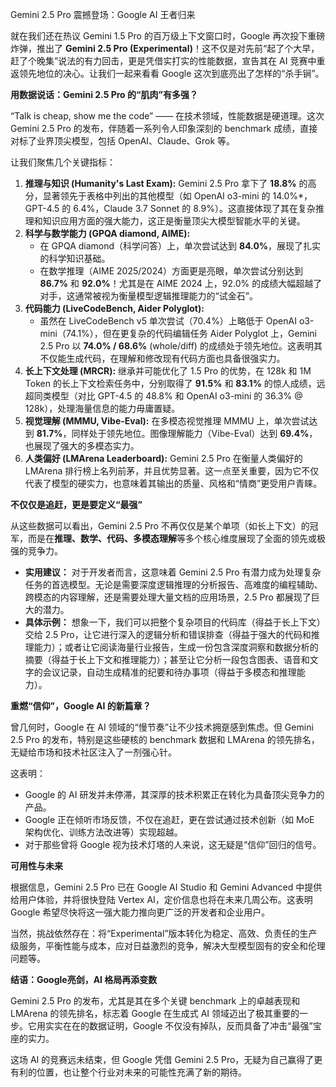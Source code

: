 Gemini 2.5 Pro 震撼登场：Google AI 王者归来

就在我们还在热议 Gemini 1.5 Pro 的百万级上下文窗口时，Google 再次投下重磅炸弹，推出了 **Gemini 2.5 Pro (Experimental)**！这不仅是对先前“起了个大早，赶了个晚集”说法的有力回击，更是凭借实打实的性能数据，宣告其在 AI 竞赛中重返领先地位的决心。让我们一起来看看 Google 这次到底亮出了怎样的“杀手锏”。

**用数据说话：Gemini 2.5 Pro 的“肌肉”有多强？**

“Talk is cheap, show me the code” —— 在技术领域，性能数据是硬道理。这次 Gemini 2.5 Pro 的发布，伴随着一系列令人印象深刻的 benchmark 成绩，直接对标了业界顶尖模型，包括 OpenAI、Claude、Grok 等。

让我们聚焦几个关键指标：

1.  **推理与知识 (Humanity's Last Exam):** Gemini 2.5 Pro 拿下了 **18.8%** 的高分，显著领先于表格中列出的其他模型（如 OpenAI o3-mini 的 14.0%*，GPT-4.5 的 6.4%，Claude 3.7 Sonnet 的 8.9%）。这直接体现了其在复杂推理和知识应用方面的强大能力，这正是衡量顶尖大模型智能水平的关键。
2.  **科学与数学能力 (GPQA diamond, AIME):**
    *   在 GPQA diamond（科学问答）上，单次尝试达到 **84.0%**，展现了扎实的科学知识基础。
    *   在数学推理（AIME 2025/2024）方面更是亮眼，单次尝试分别达到 **86.7%** 和 **92.0%**！尤其是在 AIME 2024 上，92.0% 的成绩大幅超越了对手，这通常被视为衡量模型逻辑推理能力的“试金石”。
3.  **代码能力 (LiveCodeBench, Aider Polyglot):**
    *   虽然在 LiveCodeBench v5 单次尝试（70.4%）上略低于 OpenAI o3-mini（74.1%），但在更复杂的代码编辑任务 Aider Polyglot 上，Gemini 2.5 Pro 以 **74.0% / 68.6%** (whole/diff) 的成绩处于领先地位。这表明其不仅能生成代码，在理解和修改现有代码方面也具备很强实力。
4.  **长上下文处理 (MRCR):** 继承并可能优化了 1.5 Pro 的优势，在 128k 和 1M Token 的长上下文检索任务中，分别取得了 **91.5%** 和 **83.1%** 的惊人成绩，远超同类模型（对比 GPT-4.5 的 48.8% 和 OpenAI o3-mini 的 36.3% @ 128k），处理海量信息的能力毋庸置疑。
5.  **视觉理解 (MMMU, Vibe-Eval):** 在多模态视觉推理 MMMU 上，单次尝试达到 **81.7%**，同样处于领先地位。图像理解能力（Vibe-Eval）达到 **69.4%**，也展现了强大的多模态实力。
6.  **人类偏好 (LMArena Leaderboard):** Gemini 2.5 Pro 在衡量人类偏好的 LMArena 排行榜上名列前茅，并且优势显著。这一点至关重要，因为它不仅代表了模型的硬实力，也意味着其输出的质量、风格和“情商”更受用户青睐。

**不仅仅是追赶，更是要定义“最强”**

从这些数据可以看出，Gemini 2.5 Pro 不再仅仅是某个单项（如长上下文）的冠军，而是在**推理、数学、代码、多模态理解**等多个核心维度展现了全面的领先或极强的竞争力。

*   **实用建议：** 对于开发者而言，这意味着 Gemini 2.5 Pro 有潜力成为处理复杂任务的首选模型。无论是需要深度逻辑推理的分析报告、高难度的编程辅助、跨模态的内容理解，还是需要处理大量文档的应用场景，2.5 Pro 都展现了巨大的潜力。
*   **具体示例：** 想象一下，我们可以把整个复杂项目的代码库（得益于长上下文）交给 2.5 Pro，让它进行深入的逻辑分析和错误排查（得益于强大的代码和推理能力）；或者让它阅读海量行业报告，生成一份包含深度洞察和数据分析的摘要（得益于长上下文和推理能力）；甚至让它分析一段包含图表、语音和文字的会议记录，自动生成精准的纪要和待办事项（得益于多模态和推理能力）。

**重燃“信仰”，Google AI 的新篇章？**

曾几何时，Google 在 AI 领域的“慢节奏”让不少技术拥趸感到焦虑。但 Gemini 2.5 Pro 的发布，特别是这些硬核的 benchmark 数据和 LMArena 的领先排名，无疑给市场和技术社区注入了一剂强心针。

这表明：

*   Google 的 AI 研发并未停滞，其深厚的技术积累正在转化为具备顶尖竞争力的产品。
*   Google 正在倾听市场反馈，不仅在追赶，更在尝试通过技术创新（如 MoE 架构优化、训练方法改进等）实现超越。
*   对于那些曾将 Google 视为技术灯塔的人来说，这无疑是“信仰”回归的信号。

**可用性与未来**

根据信息，Gemini 2.5 Pro 已在 Google AI Studio 和 Gemini Advanced 中提供给用户体验，并将很快登陆 Vertex AI，定价信息也将在未来几周公布。这表明 Google 希望尽快将这一强大能力推向更广泛的开发者和企业用户。

当然，挑战依然存在：将“Experimental”版本转化为稳定、高效、负责任的生产级服务，平衡性能与成本，应对日益激烈的竞争，解决大型模型固有的安全和伦理问题等。

**结语：Google亮剑，AI 格局再添变数**

Gemini 2.5 Pro 的发布，尤其是其在多个关键 benchmark 上的卓越表现和 LMArena 的领先排名，标志着 Google 在生成式 AI 领域迈出了极其重要的一步。它用实实在在的数据证明，Google 不仅没有掉队，反而具备了冲击“最强”宝座的实力。

这场 AI 的竞赛远未结束，但 Google 凭借 Gemini 2.5 Pro，无疑为自己赢得了更有利的位置，也让整个行业对未来的可能性充满了新的期待。
